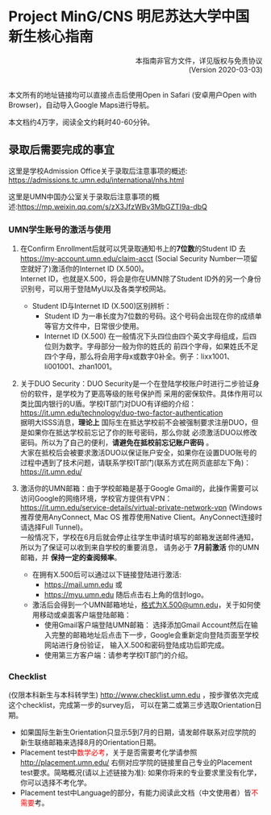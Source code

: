 # Project MinG/CNS 明尼苏达大学中国新生核心指南

<div align="right">
本指南非官方文件，详见版权与免责协议<br>
(Version 2020-03-03)
</div><br>


本文所有的地址链接均可以直接点击后使用Open in Safari (安卓用户Open with Browser)，自动导入Google Maps进行导航。

本文档约4万字，阅读全文约耗时40-60分钟。

## 录取后需要完成的事宜

这里是学校Admission Office关于录取后注意事项的概述: https://admissions.tc.umn.edu/international/nhs.html

这里是UMN中国办公室关于录取后注意事项的概述:https://mp.weixin.qq.com/s/zX3JfzWBv3MbGZTI9a-dbQ

### UMN学生账号的激活与使用

1. 在Confirm Enrollment后就可以凭录取通知书上的**7位数**的Student ID 去 https://my-account.umn.edu/claim-acct
(Social Security Number一项留空就好了)激活你的Internet ID (X.500)。  
Internet ID，也就是X.500，将会是你在UMN除了Student ID外的另一个身份识别号，可以用于登陆MyU以及各类学校网站。
    - Student ID与Internet ID (X.500)区别辨析：
        * Student ID 为一串长度为7位数的号码。这个号码会出现在你的成绩单等官方文件中，日常很少使用。
        * Internet ID (X.500) 在一般情况下头四位由四个英文字母组成，后四位则为数字。字母部分一般为你的姓氏的
        前四个字母，如果姓氏不足四个字母，那么将会用字母x或数字0补全。例子：lixx1001、li001001、zhan1001。

1. 关于DUO Security：DUO Security是一个在登陆学校账户时进行二步验证身份的软件，是学校为了更高等级的账号保护而
采用的密保软件。具体作用可以类比国内银行的U盾。学校IT部门对DUO有详细的介绍：
https://it.umn.edu/technology/duo-two-factor-authentication  
据明大ISSS消息，**理论上** 国际生在抵达学校前不会被强制要求注册DUO，但是如果你在抵达学校前忘记了你的账号密码，那么你就
必须激活DUO以修改密码。所以为了自己的便利，**请避免在抵校前忘记账户密码** 。   
大家在抵校后会被要求激活DUO以保证账户安全，如果你在设置DUO账号的过程中遇到了技术问题，请联系学校IT部门(联系方式在网页底部左下角)：https://it.umn.edu/

1. 激活你的UMN邮箱：由于学校邮箱是基于Google Gmail的，此操作需要可以访问Google的网络环境，学校官方提供有VPN：
https://it.umn.edu/service-details/virtual-private-network-vpn (Windows推荐使用AnyConnect, Mac OS
推荐使用Native Client。AnyConnect连接时请选择Full Tunnel)。  
一般情况下，学校在6月后就会停止往学生申请时填写的邮箱发送邮件通知，所以为了保证可以收到来自学校的重要消息，
请务必于 **7月前激活** 你的UMN邮箱，并 **保持一定的查阅频率**。
    * 在拥有X.500后可以通过以下链接登陆进行激活:
        * https://mail.umn.edu 或
        * https://myu.umn.edu 随后点击右上角的信封logo。  
    * 激活后会得到一个UMN邮箱地址，格式为X.500@umn.edu，关于如何使用移动或桌面客户端登陆邮箱：
        * 使用Gmail客户端登陆UMN邮箱：
        选择添加Gmail Account然后在输入完整的邮箱地址后点击下一步，Google会重新定向登陆页面至学校网站进行身份验证，
        输入X.500和密码登陆成功后即完成。
        * 使用第三方客户端：请参考学校IT部门的介绍。

### Checklist

(仅限本科新生与本科转学生) http://www.checklist.umn.edu ，按步骤依次完成这个checklist，完成第一步的survey后，
可以在第二或第三步选取Orientation日期。

* 如果国际生新生Orientation只显示5到7月的日期，请发邮件联系对应学院的新生联络邮箱来选择8月的Orientation日期。
* Placement test中<font color="red">数学必考</font>，关于是否需要考化学请参照 http://placement.umn.edu/
右侧对应学院的链接里自己专业的Placement test要求。简略概况(请以上述链接为准): 如果你将来的专业要求里没有化学，
你可以选择不考化学。
* Placement test中Language的部分，有能力阅读此文档（中文使用者）皆<font color="red">不需要</font>考。
